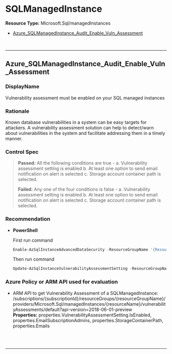 # SQLManagedInstance

**Resource Type:** Microsoft.Sql/managedInstances

<!-- TOC -->

- [Azure_SQLManagedInstance_Audit_Enable_Vuln_Assessment](#azure_sqlmanagedinstance_audit_enable_vuln_assessment)

<!-- /TOC -->
<br/>

___ 

## Azure_SQLManagedInstance_Audit_Enable_Vuln_Assessment 

### DisplayName 
Vulnerability assessment must be enabled on your SQL managed instances 

### Rationale 
Known database vulnerabilities in a system can be easy targets for attackers. A vulnerability assessment solution can help to detect/warn about vulnerabilities in the system and facilitate addressing them in a timely manner. 

### Control Spec 

> **Passed:** 
> All the following conditions are true -
> a. Vulnerability assessment setting is enabled
> b. At least one option to send email notification on alert is selected
> c. Storage account container path is selected.
> 
> **Failed:** 
> Any one of the four conditions is false -
> a. Vulnerability assessment setting is enabled
> b. At least one option to send email notification on alert is selected
> c. Storage account container path is selected.
> 
### Recommendation 
 
- **PowerShell** 

	 First run command 
	 ```powershell
	 Enable-AzSqlInstanceAdvancedDataSecurity -ResourceGroupName '{ResourceGroupName}' -InstanceName '{InstanceName}'
	 ```
	 Then run command 
	 ```powershell
	 Update-AzSqlInstanceVulnerabilityAssessmentSetting -ResourceGroupName '{ResourceGroupName}' -InstanceName '{InstanceName}' -StorageAccountName '{StorageAccountName}' -ScanResultsContainerName 'vulnerability-assessment' -RecurringScansInterval Weekly -EmailAdmins $true -NotificationEmail @('mail1@mail.com' , 'mail2@mail.com')
	 ``` 

<!-- - **Azure Portal** 

- **Enforcement Policy** 

	 [![Link to Azure Policy](https://raw.githubusercontent.com/MSFT-Chirag/AzTS-docs/main/Assets/View_Definition.jpg)](https://portal.azure.com/#blade/Microsoft_Azure_Policy/CreatePolicyDefinitionBlade/uri/<policy-raw-link>) 

	 [![Link to Azure Policy](https://raw.githubusercontent.com/MSFT-Chirag/AzTS-docs/main/Assets/Deploy_To_Azure.jpg)](https://portal.azure.com/#blade/Microsoft_Azure_Policy/CreatePolicyDefinitionBlade/uri/<policy-raw-link>) 

-->
### Azure Policy or ARM API used for evaluation 

- ARM API to get Vulnerability Assessment of a SQLManagedInstance: /subscriptions/{subscriptionId}/resourceGroups/{resourceGroupName}/providers/Microsoft.Sql/managedInstances/{resourceName}/vulnerabilityAssessments/default?api-version=2018-06-01-preview <br />
**Properties:** properties.VulnerabilityAssessmentSetting.IsEnabled, properties.EmailSubscriptionAdmins, properties.StorageContainerPath, properties.Emails
 <br />

<br />

___ 
<!-- 
## Azure_SQLManagedInstance_SI_Remediate_Security_Vulnerabilities 

### DisplayName 
Vulnerabilities on your SQL databases should be remediated 

### Rationale 
Known database vulnerabilities in a system can be easy targets for attackers. A vulnerability assessment solution can help to detect/warn about vulnerabilities in the system and facilitate addressing them in a timely manner. 

### Control Spec 

> **Passed:** 
> Passed condition
> 
> **Failed:** 
> Failed condition
> 
> **Verify:** 
> Verify condition
> 
> **NotApplicable:** 
> NotApplicable condition if applicable
> 
### Recommendation 


- **Azure Portal** 

	 Go to security center -> Data & storage -> SQL -> Click on SQL DB Managed instance -> Click on Recommendation in Recommendation List -> Remediate list of vulnerabilities 

- **PowerShell** 

	 ```powershell 
	 $variable = 'apple' 
	 ```  

- **Enforcement Policy** 

	 [![Link to Azure Policy](https://raw.githubusercontent.com/MSFT-Chirag/AzTS-docs/main/Assets/View_Definition.jpg)](https://portal.azure.com/#blade/Microsoft_Azure_Policy/CreatePolicyDefinitionBlade/uri/<policy-raw-link>) 

	 [![Link to Azure Policy](https://raw.githubusercontent.com/MSFT-Chirag/AzTS-docs/main/Assets/Deploy_To_Azure.jpg)](https://portal.azure.com/#blade/Microsoft_Azure_Policy/CreatePolicyDefinitionBlade/uri/<policy-raw-link>) 

### Azure Policy or ARM API used for evaluation 

- Example ARM API to list service and its related property at specified level: /subscriptions/{subscriptionId}/resourceGroups/{resourceGroupName}/providers/Microsoft.ServiceName/service/{serviceName}/tenant/access? 
 <br />
**Properties:** example-property
 <br />

- Example-2 ARM API to list service and its related property at specified level: /subscriptions/{subscriptionId}/resourceGroups/{resourceGroupName}/providers/Microsoft.ServiceName/service/{serviceName}/tenant/access? 
 <br />
**Properties:** example-property
 <br />

<br />

___ 

## Azure_SQLManagedInstance_DP_Use_Secure_TLS_Version 

### DisplayName 
Use approved version of TLS for Azure SQL Managed Instance 

### Rationale 
TLS provides privacy and data integrity between client and server. Using approved TLS version significantly reduces risks from security design issues and security bugs that may be present in older versions. 

### Control Settings 
```json 
{
    "MinReqTLSVersion": "1.2",
    "MinTLSVersionNotSet": "None"
}
 ```  

### Control Spec 

> **Passed:** 
> Passed condition
> 
> **Failed:** 
> Failed condition
> 
> **Verify:** 
> Verify condition
> 
> **NotApplicable:** 
> NotApplicable condition if applicable
> 
### Recommendation 

- **Azure Portal** 

	 Configure 'Minimal TLS Version' setting for Azure SQL Managed Instance. Refer: https://docs.microsoft.com/en-us/azure/azure-sql/managed-instance/minimal-tls-version-configure 

- **PowerShell** 

	 ```powershell 
	 $variable = 'apple' 
	 ```  

- **Enforcement Policy** 

	 [![Link to Azure Policy](https://raw.githubusercontent.com/MSFT-Chirag/AzTS-docs/main/Assets/View_Definition.jpg)](https://portal.azure.com/#blade/Microsoft_Azure_Policy/CreatePolicyDefinitionBlade/uri/<policy-raw-link>) 

	 [![Link to Azure Policy](https://raw.githubusercontent.com/MSFT-Chirag/AzTS-docs/main/Assets/Deploy_To_Azure.jpg)](https://portal.azure.com/#blade/Microsoft_Azure_Policy/CreatePolicyDefinitionBlade/uri/<policy-raw-link>) 

### Azure Policy or ARM API used for evaluation 

- Example ARM API to list service and its related property at specified level: /subscriptions/{subscriptionId}/resourceGroups/{resourceGroupName}/providers/Microsoft.ServiceName/service/{serviceName}/tenant/access? 
 <br />
**Properties:** example-property
 <br />

- Example-2 ARM API to list service and its related property at specified level: /subscriptions/{subscriptionId}/resourceGroups/{resourceGroupName}/providers/Microsoft.ServiceName/service/{serviceName}/tenant/access? 
 <br />
**Properties:** example-property
 <br />

<br />

___ 
 -->
